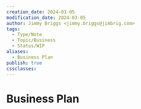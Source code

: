 ```yaml
---
creation_date: 2024-03-05
modification_date: 2024-03-05
author: Jimmy Briggs <jimmy.briggs@jimbrig.com>
tags:
  - Type/Note
  - Topic/Business
  - Status/WIP
aliases:
  - Business Plan
publish: true
cssclasses:
---
```


# Business Plan